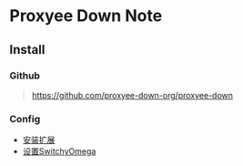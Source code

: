Proxyee Down Note
=================

Install
-------

### Github

> <https://github.com/proxyee-down-org/proxyee-down>

### Config

- [安装扩展][1]
- [设置SwitchyOmega][2]

[1]: https://github.com/proxyee-down-org/proxyee-down/wiki/%E5%AE%89%E8%A3%85%E6%89%A9%E5%B1%95
[2]: https://github.com/proxyee-down-org/proxyee-down/wiki/%E4%BD%BF%E7%94%A8SwitchyOmega%E6%8E%A5%E7%AE%A1%E4%BB%A3%E7%90%86